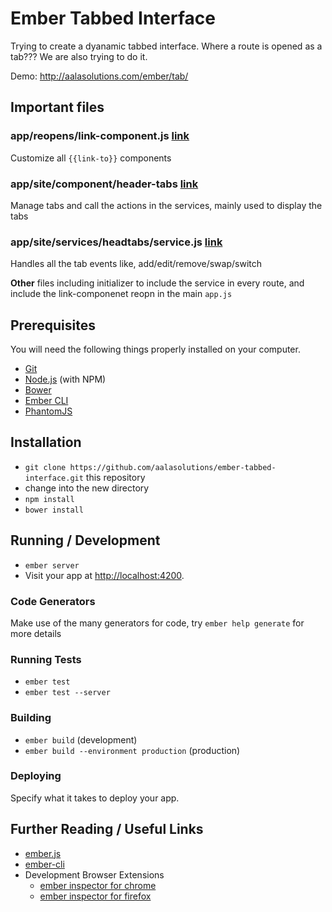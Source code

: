 # Ember Tabbed Interface

Trying to create a dyanamic tabbed interface. Where a route is opened as a tab??? We are also trying to do it. 

Demo: http://aalasolutions.com/ember/tab/

## Important files

### app/reopens/link-component.js [link](https://github.com/aalasolutions/ember-tabbed-interface/blob/master/app/reopens/link-component.js)
Customize all `{{link-to}}` components
### app/site/component/header-tabs [link](https://github.com/aalasolutions/ember-tabbed-interface/tree/master/app/site/components/header-tabs)
Manage tabs and call the actions in the services, mainly used to display the tabs
### app/site/services/headtabs/service.js [link](https://github.com/aalasolutions/ember-tabbed-interface/blob/master/app/site/services/headtabs/service.js)
Handles all the tab events like, add/edit/remove/swap/switch


**Other** files including initializer to include the service in every route, and include the link-componenet reopn in the main `app.js` 

## Prerequisites

You will need the following things properly installed on your computer.

* [Git](http://git-scm.com/)
* [Node.js](http://nodejs.org/) (with NPM)
* [Bower](http://bower.io/)
* [Ember CLI](http://www.ember-cli.com/)
* [PhantomJS](http://phantomjs.org/)

## Installation

* `git clone https://github.com/aalasolutions/ember-tabbed-interface.git` this repository
* change into the new directory
* `npm install`
* `bower install`

## Running / Development

* `ember server`
* Visit your app at [http://localhost:4200](http://localhost:4200).

### Code Generators

Make use of the many generators for code, try `ember help generate` for more details

### Running Tests

* `ember test`
* `ember test --server`

### Building

* `ember build` (development)
* `ember build --environment production` (production)

### Deploying

Specify what it takes to deploy your app.

## Further Reading / Useful Links

* [ember.js](http://emberjs.com/)
* [ember-cli](http://www.ember-cli.com/)
* Development Browser Extensions
  * [ember inspector for chrome](https://chrome.google.com/webstore/detail/ember-inspector/bmdblncegkenkacieihfhpjfppoconhi)
  * [ember inspector for firefox](https://addons.mozilla.org/en-US/firefox/addon/ember-inspector/)

